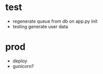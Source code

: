 # test
- regenerate queue from db on app.py init
- testing generate user data 

# prod
- deploy
- gunicorn?

